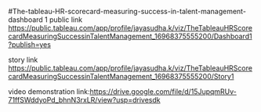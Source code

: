 

#The-tableau-HR-scorecard-measuring-success-in-talent-management-
dashboard 1 public link https://public.tableau.com/app/profile/jayasudha.k/viz/TheTableauHRScorecardMeasuringSuccessinTalentManagement_16968375555200/Dashboard1?publish=yes

story link https://public.tableau.com/app/profile/jayasudha.k/viz/TheTableauHRScorecardMeasuringSuccessinTalentManagement_16968375555200/Story1

video demonstration link:https://drive.google.com/file/d/15JupqmRUv-71ffSWddyoPd_bhnN3rxLR/view?usp=drivesdk
